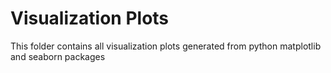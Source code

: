 # Visualization Plots

This folder contains all visualization plots generated from python matplotlib and seaborn packages
